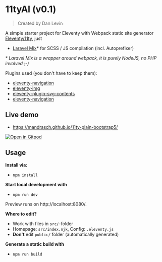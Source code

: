 # 11tyAI (v0.1)
> Created by Dan Levin 

A simple starter project for Eleventy with Webpack static site generator [Eleventy/11ty](https://www.11ty.dev/), just

- [Laravel Mix](https://www.npmjs.com/package/laravel-mix)\* for SCSS / JS compilation (incl. Autoprefixer)

_\* Laravel Mix is a wrapper around webpack, it is purely NodeJS, no PHP involved ;-)_

Plugins used (you don't have to keep them):

- [eleventy-navigation](https://www.11ty.dev/docs/plugins/navigation/)
- [eleventy-img](https://www.11ty.dev/docs/plugins/image/)
- [eleventy-plugin-svg-contents](https://github.com/brob/eleventy-plugin-svg-contents)
- [eleventy-navigation](https://www.11ty.dev/docs/plugins/navigation/)
## Live demo

- https://mandrasch.github.io/11ty-plain-bootstrap5/

[![Open in Gitpod](gitpod.svg)](https://gitpod.io/#https://github.com/mandrasch/11ty-plain-bootstrap5)

## Usage

**Install via:**

- `npm install`

**Start local development with**

- `npm run dev`

Preview runs on http://localhost:8080/.

**Where to edit?**

- Work with files in `src/`-folder
- Homepage: `src/index.njk`, Config: `.eleventy.js`
- **Don't** edit `public/` folder (automatically generated)

**Generate a static build with**

- `npm run build`